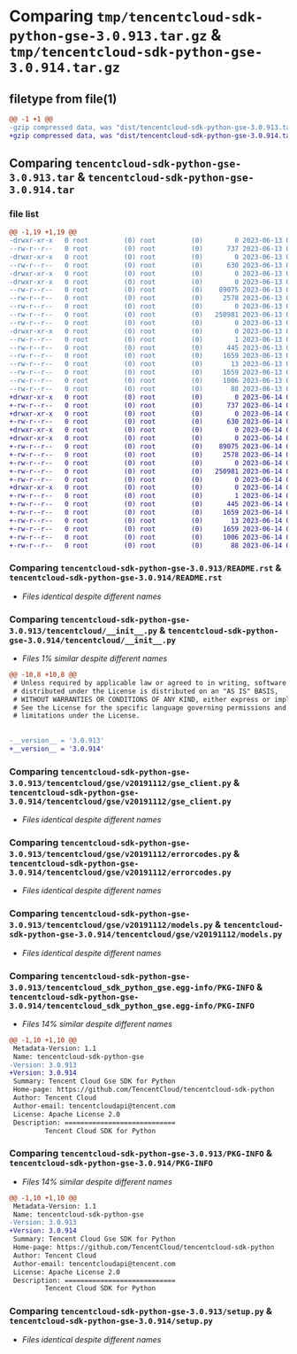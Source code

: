# Comparing `tmp/tencentcloud-sdk-python-gse-3.0.913.tar.gz` & `tmp/tencentcloud-sdk-python-gse-3.0.914.tar.gz`

## filetype from file(1)

```diff
@@ -1 +1 @@
-gzip compressed data, was "dist/tencentcloud-sdk-python-gse-3.0.913.tar", last modified: Tue Jun 13 02:12:19 2023, max compression
+gzip compressed data, was "dist/tencentcloud-sdk-python-gse-3.0.914.tar", last modified: Wed Jun 14 00:27:15 2023, max compression
```

## Comparing `tencentcloud-sdk-python-gse-3.0.913.tar` & `tencentcloud-sdk-python-gse-3.0.914.tar`

### file list

```diff
@@ -1,19 +1,19 @@
-drwxr-xr-x   0 root         (0) root         (0)        0 2023-06-13 02:12:19.000000 tencentcloud-sdk-python-gse-3.0.913/
--rw-r--r--   0 root         (0) root         (0)      737 2023-06-13 02:12:18.000000 tencentcloud-sdk-python-gse-3.0.913/README.rst
-drwxr-xr-x   0 root         (0) root         (0)        0 2023-06-13 02:12:19.000000 tencentcloud-sdk-python-gse-3.0.913/tencentcloud/
--rw-r--r--   0 root         (0) root         (0)      630 2023-06-13 02:12:18.000000 tencentcloud-sdk-python-gse-3.0.913/tencentcloud/__init__.py
-drwxr-xr-x   0 root         (0) root         (0)        0 2023-06-13 02:12:19.000000 tencentcloud-sdk-python-gse-3.0.913/tencentcloud/gse/
-drwxr-xr-x   0 root         (0) root         (0)        0 2023-06-13 02:12:19.000000 tencentcloud-sdk-python-gse-3.0.913/tencentcloud/gse/v20191112/
--rw-r--r--   0 root         (0) root         (0)    89075 2023-06-13 02:12:18.000000 tencentcloud-sdk-python-gse-3.0.913/tencentcloud/gse/v20191112/gse_client.py
--rw-r--r--   0 root         (0) root         (0)     2578 2023-06-13 02:12:18.000000 tencentcloud-sdk-python-gse-3.0.913/tencentcloud/gse/v20191112/errorcodes.py
--rw-r--r--   0 root         (0) root         (0)        0 2023-06-13 02:12:18.000000 tencentcloud-sdk-python-gse-3.0.913/tencentcloud/gse/v20191112/__init__.py
--rw-r--r--   0 root         (0) root         (0)   250981 2023-06-13 02:12:18.000000 tencentcloud-sdk-python-gse-3.0.913/tencentcloud/gse/v20191112/models.py
--rw-r--r--   0 root         (0) root         (0)        0 2023-06-13 02:12:18.000000 tencentcloud-sdk-python-gse-3.0.913/tencentcloud/gse/__init__.py
-drwxr-xr-x   0 root         (0) root         (0)        0 2023-06-13 02:12:19.000000 tencentcloud-sdk-python-gse-3.0.913/tencentcloud_sdk_python_gse.egg-info/
--rw-r--r--   0 root         (0) root         (0)        1 2023-06-13 02:12:19.000000 tencentcloud-sdk-python-gse-3.0.913/tencentcloud_sdk_python_gse.egg-info/dependency_links.txt
--rw-r--r--   0 root         (0) root         (0)      445 2023-06-13 02:12:19.000000 tencentcloud-sdk-python-gse-3.0.913/tencentcloud_sdk_python_gse.egg-info/SOURCES.txt
--rw-r--r--   0 root         (0) root         (0)     1659 2023-06-13 02:12:19.000000 tencentcloud-sdk-python-gse-3.0.913/tencentcloud_sdk_python_gse.egg-info/PKG-INFO
--rw-r--r--   0 root         (0) root         (0)       13 2023-06-13 02:12:19.000000 tencentcloud-sdk-python-gse-3.0.913/tencentcloud_sdk_python_gse.egg-info/top_level.txt
--rw-r--r--   0 root         (0) root         (0)     1659 2023-06-13 02:12:19.000000 tencentcloud-sdk-python-gse-3.0.913/PKG-INFO
--rw-r--r--   0 root         (0) root         (0)     1006 2023-06-13 02:12:18.000000 tencentcloud-sdk-python-gse-3.0.913/setup.py
--rw-r--r--   0 root         (0) root         (0)       88 2023-06-13 02:12:19.000000 tencentcloud-sdk-python-gse-3.0.913/setup.cfg
+drwxr-xr-x   0 root         (0) root         (0)        0 2023-06-14 00:27:15.000000 tencentcloud-sdk-python-gse-3.0.914/
+-rw-r--r--   0 root         (0) root         (0)      737 2023-06-14 00:27:15.000000 tencentcloud-sdk-python-gse-3.0.914/README.rst
+drwxr-xr-x   0 root         (0) root         (0)        0 2023-06-14 00:27:15.000000 tencentcloud-sdk-python-gse-3.0.914/tencentcloud/
+-rw-r--r--   0 root         (0) root         (0)      630 2023-06-14 00:27:15.000000 tencentcloud-sdk-python-gse-3.0.914/tencentcloud/__init__.py
+drwxr-xr-x   0 root         (0) root         (0)        0 2023-06-14 00:27:15.000000 tencentcloud-sdk-python-gse-3.0.914/tencentcloud/gse/
+drwxr-xr-x   0 root         (0) root         (0)        0 2023-06-14 00:27:15.000000 tencentcloud-sdk-python-gse-3.0.914/tencentcloud/gse/v20191112/
+-rw-r--r--   0 root         (0) root         (0)    89075 2023-06-14 00:27:15.000000 tencentcloud-sdk-python-gse-3.0.914/tencentcloud/gse/v20191112/gse_client.py
+-rw-r--r--   0 root         (0) root         (0)     2578 2023-06-14 00:27:15.000000 tencentcloud-sdk-python-gse-3.0.914/tencentcloud/gse/v20191112/errorcodes.py
+-rw-r--r--   0 root         (0) root         (0)        0 2023-06-14 00:27:15.000000 tencentcloud-sdk-python-gse-3.0.914/tencentcloud/gse/v20191112/__init__.py
+-rw-r--r--   0 root         (0) root         (0)   250981 2023-06-14 00:27:15.000000 tencentcloud-sdk-python-gse-3.0.914/tencentcloud/gse/v20191112/models.py
+-rw-r--r--   0 root         (0) root         (0)        0 2023-06-14 00:27:15.000000 tencentcloud-sdk-python-gse-3.0.914/tencentcloud/gse/__init__.py
+drwxr-xr-x   0 root         (0) root         (0)        0 2023-06-14 00:27:15.000000 tencentcloud-sdk-python-gse-3.0.914/tencentcloud_sdk_python_gse.egg-info/
+-rw-r--r--   0 root         (0) root         (0)        1 2023-06-14 00:27:15.000000 tencentcloud-sdk-python-gse-3.0.914/tencentcloud_sdk_python_gse.egg-info/dependency_links.txt
+-rw-r--r--   0 root         (0) root         (0)      445 2023-06-14 00:27:15.000000 tencentcloud-sdk-python-gse-3.0.914/tencentcloud_sdk_python_gse.egg-info/SOURCES.txt
+-rw-r--r--   0 root         (0) root         (0)     1659 2023-06-14 00:27:15.000000 tencentcloud-sdk-python-gse-3.0.914/tencentcloud_sdk_python_gse.egg-info/PKG-INFO
+-rw-r--r--   0 root         (0) root         (0)       13 2023-06-14 00:27:15.000000 tencentcloud-sdk-python-gse-3.0.914/tencentcloud_sdk_python_gse.egg-info/top_level.txt
+-rw-r--r--   0 root         (0) root         (0)     1659 2023-06-14 00:27:15.000000 tencentcloud-sdk-python-gse-3.0.914/PKG-INFO
+-rw-r--r--   0 root         (0) root         (0)     1006 2023-06-14 00:27:15.000000 tencentcloud-sdk-python-gse-3.0.914/setup.py
+-rw-r--r--   0 root         (0) root         (0)       88 2023-06-14 00:27:15.000000 tencentcloud-sdk-python-gse-3.0.914/setup.cfg
```

### Comparing `tencentcloud-sdk-python-gse-3.0.913/README.rst` & `tencentcloud-sdk-python-gse-3.0.914/README.rst`

 * *Files identical despite different names*

### Comparing `tencentcloud-sdk-python-gse-3.0.913/tencentcloud/__init__.py` & `tencentcloud-sdk-python-gse-3.0.914/tencentcloud/__init__.py`

 * *Files 1% similar despite different names*

```diff
@@ -10,8 +10,8 @@
 # Unless required by applicable law or agreed to in writing, software
 # distributed under the License is distributed on an "AS IS" BASIS,
 # WITHOUT WARRANTIES OR CONDITIONS OF ANY KIND, either express or implied.
 # See the License for the specific language governing permissions and
 # limitations under the License.
 
 
-__version__ = '3.0.913'
+__version__ = '3.0.914'
```

### Comparing `tencentcloud-sdk-python-gse-3.0.913/tencentcloud/gse/v20191112/gse_client.py` & `tencentcloud-sdk-python-gse-3.0.914/tencentcloud/gse/v20191112/gse_client.py`

 * *Files identical despite different names*

### Comparing `tencentcloud-sdk-python-gse-3.0.913/tencentcloud/gse/v20191112/errorcodes.py` & `tencentcloud-sdk-python-gse-3.0.914/tencentcloud/gse/v20191112/errorcodes.py`

 * *Files identical despite different names*

### Comparing `tencentcloud-sdk-python-gse-3.0.913/tencentcloud/gse/v20191112/models.py` & `tencentcloud-sdk-python-gse-3.0.914/tencentcloud/gse/v20191112/models.py`

 * *Files identical despite different names*

### Comparing `tencentcloud-sdk-python-gse-3.0.913/tencentcloud_sdk_python_gse.egg-info/PKG-INFO` & `tencentcloud-sdk-python-gse-3.0.914/tencentcloud_sdk_python_gse.egg-info/PKG-INFO`

 * *Files 14% similar despite different names*

```diff
@@ -1,10 +1,10 @@
 Metadata-Version: 1.1
 Name: tencentcloud-sdk-python-gse
-Version: 3.0.913
+Version: 3.0.914
 Summary: Tencent Cloud Gse SDK for Python
 Home-page: https://github.com/TencentCloud/tencentcloud-sdk-python
 Author: Tencent Cloud
 Author-email: tencentcloudapi@tencent.com
 License: Apache License 2.0
 Description: ============================
         Tencent Cloud SDK for Python
```

### Comparing `tencentcloud-sdk-python-gse-3.0.913/PKG-INFO` & `tencentcloud-sdk-python-gse-3.0.914/PKG-INFO`

 * *Files 14% similar despite different names*

```diff
@@ -1,10 +1,10 @@
 Metadata-Version: 1.1
 Name: tencentcloud-sdk-python-gse
-Version: 3.0.913
+Version: 3.0.914
 Summary: Tencent Cloud Gse SDK for Python
 Home-page: https://github.com/TencentCloud/tencentcloud-sdk-python
 Author: Tencent Cloud
 Author-email: tencentcloudapi@tencent.com
 License: Apache License 2.0
 Description: ============================
         Tencent Cloud SDK for Python
```

### Comparing `tencentcloud-sdk-python-gse-3.0.913/setup.py` & `tencentcloud-sdk-python-gse-3.0.914/setup.py`

 * *Files identical despite different names*

